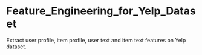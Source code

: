 # Feature_Engineering_for_Yelp_Dataset
Extract user profile, item profile, user text and item text features on Yelp dataset.
